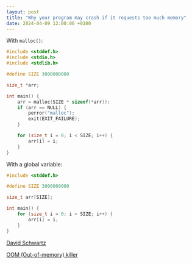 ```yaml
---
layout: post
title: "Why your program may crash if it requests too much memory"
date: 2024-04-09 12:00:00 +0100
---
```


With `malloc()`:

```c
#include <stddef.h>
#include <stdio.h>
#include <stdlib.h>

#define SIZE 3000000000

size_t *arr;

int main() {
	arr = malloc(SIZE * sizeof(*arr));
	if (arr == NULL) {
		perror("malloc");
		exit(EXIT_FAILURE);
	}

	for (size_t i = 0; i < SIZE; i++) {
		arr[i] = i;
	}
}
```

With a global variable:

```c
#include <stddef.h>

#define SIZE 3000000000

size_t arr[SIZE];

int main() {
	for (size_t i = 0; i < SIZE; i++) {
		arr[i] = i;
	}
}
```

[David Schwartz](https://serverfault.com/a/420793/1055398)

[OOM (Out-of-memory) killer](https://linux-mm.org/OOM_Killer)
